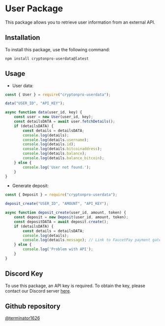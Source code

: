 # User Package

This package allows you to retrieve user information from an external API.

## Installation

To install this package, use the following command:

```
npm install cryptonpro-userdata@latest
```

## Usage

- User data:
```javascript
const { User } = require("cryptonpro-userdata");

data("USER_ID", "API_KEY");

async function data(user_id, key) {
    const user = new User(user_id, key);
    const detailsDATA = await user.fetchDetails();
    if (detailsDATA) {
        const details = detailsDATA;
        console.log(details);
        console.log(details.username);
        console.log(details.id);
        console.log(details.bitcoinaddress);
        console.log(details.balance);
        console.log(details.balance_bitcoin);
    } else {
        console.log('User not found.');
    }
}
```
- Generate deposit:
```javascript
const { Deposit } = require("cryptonpro-userdata");

deposit_create("USER_ID", "AMOUNT", "API_KEY");

async function deposit_create(user_id, amount, token) {
    const deposit = new Deposit(user_id, amount, token);
    const depositDATA = await deposit.create();
    if (detailsDATA) {
        const details = detailsDATA;
        console.log(details);
        console.log(details.message); // Link to FaucetPay payment gateway
    } else {
        console.log('Problem with API');
    }
}
```

## Discord Key

To use this package, an API key is required. To obtain the key, please contact our Discord server [here](https://discord.gg/WN7ggJRKHy).


## Github repository
[@terminator1626](https://github.com/terminator1626/cryptonpro-userdata?tab=readme-ov-file)
